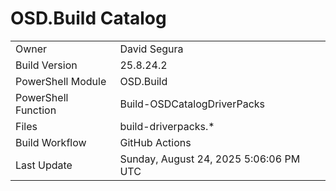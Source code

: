 ﻿# OSD.Build Catalog

| | |
|-|-|
| Owner | David Segura |
| Build Version | 25.8.24.2 |
| PowerShell Module | OSD.Build |
| PowerShell Function | Build-OSDCatalogDriverPacks |
| Files | build-driverpacks.* |
| Build Workflow | GitHub Actions |
| Last Update | Sunday, August 24, 2025 5:06:06 PM UTC |
